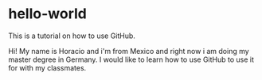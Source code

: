 # hello-world
This is a tutorial on how to use GitHub.

Hi! My name is  Horacio and i'm from Mexico and right now i am doing my master degree in Germany. I would like to learn how to use GitHub to use it for with my classmates.
